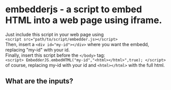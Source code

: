 # embedderjs - a script to embed HTML into a web page using iframe.
Just include this script in your web page using <br>
`<script src="path/to/script/embedder.js></script>`<br>
Then, insert a `<div id="my-id"></div>` where you want the embedd, replacing "my-id" with your id.<br>
Finally, insert this script before the `</body>` tag:<br>
`<script>
EmbedderJS.embedHTML("my-id","<html></html>",true);
</script>` of course, replacing my-id with your id and `<html></html>` with the full html.

## What are the inputs?
